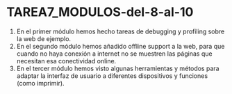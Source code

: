# TAREA7_MODULOS-del-8-al-10
1. En el primer módulo hemos hecho tareas de debugging y profiling sobre la web de ejemplo.
2. En el segundo módulo hemos añadido offline support a la web, para que cuando no haya conexión a internet no se muestren las páginas que necesitan esa conectividad online.
3. En el tercer módulo hemos visto algunas herramientas y métodos para adaptar la interfaz de usuario a diferentes dispositivos y funciones (como imprimir).

